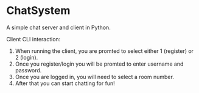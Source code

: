 # ChatSystem
A simple chat server and client in Python.

Client CLI interaction:
1. When running the client, you are promted to select either 1 (register) or 2 (login).
2. Once you register/login you will be promted to enter username and password.
3. Once you are logged in, you will need to select a room number.
4. After that you can start chatting for fun!
